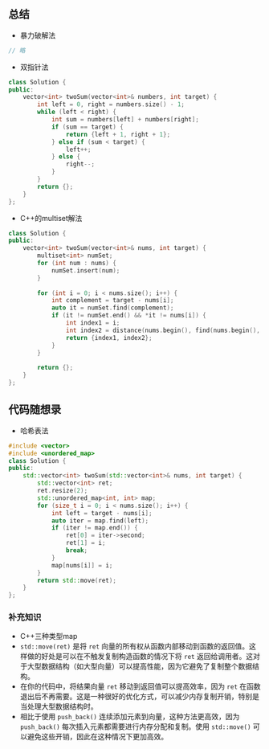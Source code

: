 ## 总结
- 暴力破解法
```C++
// 略
```

- 双指针法
```C++
class Solution {
public:
    vector<int> twoSum(vector<int>& numbers, int target) {
        int left = 0, right = numbers.size() - 1;
        while (left < right) {
            int sum = numbers[left] + numbers[right];
            if (sum == target) {
                return {left + 1, right + 1};
            } else if (sum < target) {
                left++;
            } else {
                right--;
            }
        }
        return {};
    }
};

```

- C++的multiset解法
```C++
class Solution {
public:
    vector<int> twoSum(vector<int>& nums, int target) {
        multiset<int> numSet;
        for (int num : nums) {
            numSet.insert(num);
        }
        
        for (int i = 0; i < nums.size(); i++) {
            int complement = target - nums[i];
            auto it = numSet.find(complement);
            if (it != numSet.end() && *it != nums[i]) {
                int index1 = i;
                int index2 = distance(nums.begin(), find(nums.begin(), nums.end(), *it));
                return {index1, index2};
            }
        }
        
        return {};
    }
};
```

## 代码随想录
- 哈希表法
```C++
#include <vector>
#include <unordered_map>
class Solution {
public:
    std::vector<int> twoSum(std::vector<int>& nums, int target) {
        std::vector<int> ret;
        ret.resize(2);
        std::unordered_map<int, int> map;
        for (size_t i = 0; i < nums.size(); i++) {
            int left = target - nums[i];
            auto iter = map.find(left);
            if (iter != map.end()) {
                ret[0] = iter->second;
                ret[1] = i;
                break;
            }
            map[nums[i]] = i;
        }
        return std::move(ret);
    }
};
```
### 补充知识
- C++三种类型map
- `std::move(ret)` 是将 `ret` 向量的所有权从函数内部移动到函数的返回值。这样做的好处是可以在不触发复制构造函数的情况下将 `ret` 返回给调用者。这对于大型数据结构（如大型向量）可以提高性能，因为它避免了复制整个数据结构。
- 在你的代码中，将结果向量 `ret` 移动到返回值可以提高效率，因为 `ret` 在函数退出后不再需要。这是一种很好的优化方式，可以减少内存复制开销，特别是当处理大型数据结构时。
- 相比于使用 `push_back()` 连续添加元素到向量，这种方法更高效，因为 `push_back()` 每次插入元素都需要进行内存分配和复制。使用 `std::move()` 可以避免这些开销，因此在这种情况下更加高效。
